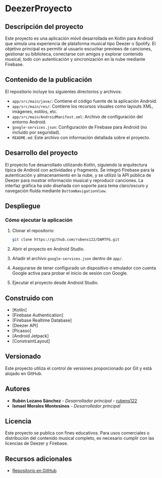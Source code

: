 # DeezerProyecto

## Descripción del proyecto

Este proyecto es una aplicación móvil desarrollada en Kotlin para Android que simula una experiencia de plataforma musical tipo Deezer o Spotify. El objetivo principal es permitir al usuario escuchar previews de canciones, gestionar su biblioteca, conectarse con amigos y explorar contenido musical, todo con autenticación y sincronización en la nube mediante Firebase.

## Contenido de la publicación

El repositorio incluye los siguientes directorios y archivos:

- `app/src/main/java/`: Contiene el código fuente de la aplicación Android.
- `app/src/main/res/`: Contiene los recursos visuales como layouts XML, imágenes, estilos, etc.
- `app/src/main/AndroidManifest.xml`: Archivo de configuración del entorno Android.
- `google-services.json`: Configuración de Firebase para Android (no incluido por seguridad).
- `README.md`: Este archivo con información detallada sobre el proyecto.

## Desarrollo del proyecto

El proyecto fue desarrollado utilizando Kotlin, siguiendo la arquitectura típica de Android con actividades y fragments. Se integró Firebase para la autenticación y almacenamiento en la nube, y se utilizó la API pública de Deezer para mostrar información musical y reproducir canciones. La interfaz gráfica ha sido diseñada con soporte para tema claro/oscuro y navegación fluida mediante `BottomNavigationView`.

## Despliegue

### Cómo ejecutar la aplicación

1. Clonar el repositorio:
   ```bash
   git clone https://github.com/rubens122/DAMTFG.git
   ```

2. Abrir el proyecto en Android Studio.

3. Añadir el archivo `google-services.json` dentro de `app/`.

4. Asegurarse de tener configurado un dispositivo o emulador con cuenta Google activa para probar el inicio de sesión con Google.

5. Ejecutar el proyecto desde Android Studio.

## Construido con

- [Kotlin]
- [Firebase Authentication]
- [Firebase Realtime Database]
- [Deezer API]
- [Picasso]
- [Android Jetpack]
- [ConstraintLayout]

## Versionado

Este proyecto utiliza el control de versiones proporcionado por Git y está alojado en GitHub.

## Autores

- **Rubén Lozano Sánchez** - *Desarrollador principal* - [rubens122](https://github.com/rubens122)
- **Ismael Morales Montesinos** - *Desarrollador principal*

## Licencia

Este proyecto se publica con fines educativos. Para usos comerciales o distribución del contenido musical completo, es necesario cumplir con las licencias de Deezer y Firebase.

## Recursos adicionales

- [Repositorio en GitHub](https://github.com/rubens122/DAMTFG)
